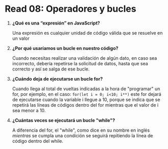 # Read 08: Operadores y bucles

1. **¿Qué es una “expresión” en JavaScript?**

    Una expresión es cualquier unidad de código válida que se resuelve en un valor

2. **¿Por qué usaríamos un bucle en nuestro código?**

    Cuando necesitas realizar una validación de algún dato, en caso sea incorrecto, debería repetirse la solicitud de datos, hasta que sea correcto y así se salga de ese bucle.

3. **¿Cuándo deja de ejecutarse un bucle for?**

    Cuando llega al total de vueltas indicadas a la hora de "programar" un for, por ejemplo, en el caso: `for(let i = 0; i<10; i**)` este for dejará de ejecutarse cuando la variable i llegue a 10, porque se indica que se repetirá las líneas de códigos dentro del for mientras que el valor de i sea menor a 10.

4. **¿Cuántas veces se ejecutará un bucle "while"?**

    A diferencia del for, el "while", como dice en su nombre en inglés *mientras* se cumpla una condición se seguirá repitiendo la línea de código dentro del while.